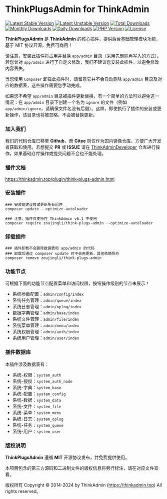 # ThinkPlugsAdmin for ThinkAdmin

[![Latest Stable Version](https://poser.pugx.org/zoujingli/think-plugs-admin/v/stable)](https://packagist.org/packages/zoujingli/think-plugs-admin)
[![Latest Unstable Version](https://poser.pugx.org/zoujingli/think-plugs-admin/v/unstable)](https://packagist.org/packages/zoujingli/think-plugs-admin)
[![Total Downloads](https://poser.pugx.org/zoujingli/think-plugs-admin/downloads)](https://packagist.org/packages/zoujingli/think-plugs-admin)
[![Monthly Downloads](https://poser.pugx.org/zoujingli/think-plugs-admin/d/monthly)](https://packagist.org/packages/zoujingli/think-plugs-admin)
[![Daily Downloads](https://poser.pugx.org/zoujingli/think-plugs-admin/d/daily)](https://packagist.org/packages/zoujingli/think-plugs-admin)
[![PHP Version](https://thinkadmin.top/static/icon/php-7.1.svg)](https://thinkadmin.top)
[![License](https://thinkadmin.top/static/icon/license-mit.svg)](https://mit-license.org)

**ThinkPlugsAdmin** 是 **ThinkAdmin** 的核心插件，提供后台基础管理模块功能，基于 MIT 协议开源，免费可商用！

请注意，安装此插件将占用并替换 `app/admin` 目录（采用先删除再写入的方式）。若您曾对 `app/admin` 进行了自定义修改，我们不建议您安装此插件，以避免修改内容丢失。

当您使用 `Composer` 卸载此插件时，请留意它并不会自动删除 `app/admin` 目录及对应的数据表，这些操作需要您手动完成。

如果您不希望 `app/admin` 目录被插件更新替换，有一个简单的方法可以避免这一情况：在 `app/admin` 目录下创建一个名为 `ignore` 的文件（例如 `app/admin/ignore`，请确保文件名没有后缀）。这样，即使执行了插件的安装或更新操作，该目录也将被忽略，不会被替换更新。

### 加入我们

我们的代码仓库已移至 **Github**，而 **Gitee** 则仅作为国内镜像仓库，方便广大开发者获取和使用。若想提交 **PR** 或 **ISSUE** 请在 [ThinkAdminDeveloper](https://github.com/zoujingli/ThinkAdminDeveloper) 仓库进行操作，如果基础仓库操作或提交问题不会也不能处理。

### 插件文档

https://thinkadmin.top/plugin/think-plugs-admin.html

### 安装插件

```shell
### 安装前建议尝试更新所有组件
composer update --optimize-autoloader

### 注意，插件仅支持在 ThinkAdmin v6.1 中使用
composer require zoujingli/think-plugs-admin --optimize-autoloader
```

### 卸载插件

```shell
### 插件卸载不会删除数据表和 app/admin 的代码
### 卸载后通过 composer update 时不会再更新，其他依赖除外
composer remove zoujingli/think-plugs-admin
```

### 功能节点

可根据下面的功能节点配置菜单和访问权限，按钮操作级别的节点未展示！

* 系统参数配置：`admin/config/index`
* 系统任务管理：`admin/queue/index`
* 系统日志管理：`admin/oplog/index`
* 数据字典管理：`admin/base/index`
* 系统文件管理：`admin/file/index`
* 系统菜单管理：`admin/menu/index`
* 系统权限管理：`admin/auth/index`
* 系统用户管理：`admin/user/index`

### 插件数据库

本插件涉及数据表有：

* 系统-权限：`system_auth`
* 系统-授权：`system_auth_node`
* 系统-字典：`system_base`
* 系统-配置：`system_config`
* 系统-数据：`system_data`
* 系统-文件：`system_file`
* 系统-菜单：`system_menu`
* 系统-日志：`system_oplog`
* 系统-任务：`system_queue`
* 系统-用户：`system_user`

### 版权说明

**ThinkPlugsAdmin** 遵循 **MIT** 开源协议发布，并免费提供使用。

本项目包含的第三方源码和二进制文件的版权信息将另行标注，请在对应文件查看。

版权所有 Copyright © 2014-2024 by ThinkAdmin (https://thinkadmin.top) All rights reserved。
